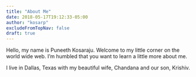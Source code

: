 ```yaml
---
title: "About Me"
date: 2018-05-17T19:12:33-05:00
author: "kosarp"
excludeFromTopNav: false
draft: true
---
```

Hello, my name is Puneeth Kosaraju. Welcome to my little corner on the world wide web. I’m humbled that you want to learn a little more about me.

I live in Dallas, Texas with my beautiful wife, Chandana and our son, Krishiv.
